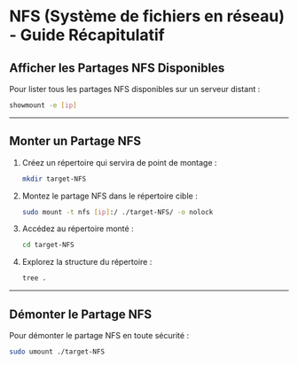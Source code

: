 # NFS (Système de fichiers en réseau) - Guide Récapitulatif

## Afficher les Partages NFS Disponibles
Pour lister tous les partages NFS disponibles sur un serveur distant :
```bash
showmount -e [ip]
```

---

## Monter un Partage NFS
1. Créez un répertoire qui servira de point de montage :
   ```bash
   mkdir target-NFS
   ```

2. Montez le partage NFS dans le répertoire cible :
   ```bash
   sudo mount -t nfs [ip]:/ ./target-NFS/ -o nolock
   ```

3. Accédez au répertoire monté :
   ```bash
   cd target-NFS
   ```

4. Explorez la structure du répertoire :
   ```bash
   tree .
   ```

---

## Démonter le Partage NFS
Pour démonter le partage NFS en toute sécurité :
```bash
sudo umount ./target-NFS
```
